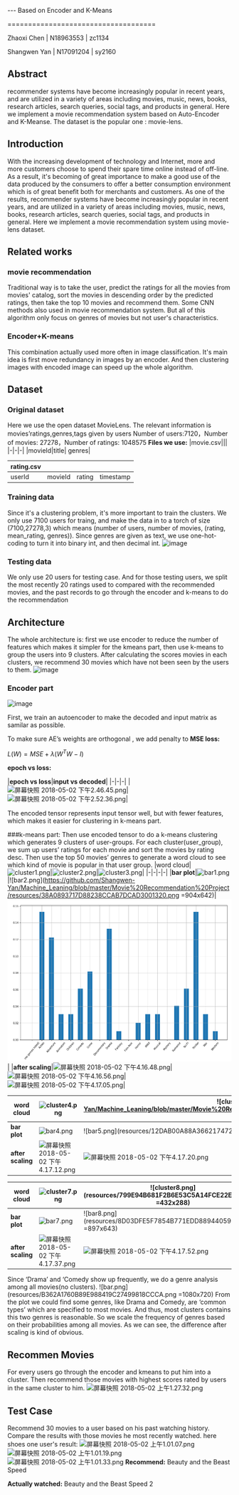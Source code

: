 --- Based on Encoder and K-Means

====================================

Zhaoxi Chen | N18963553 | zc1134

Shangwen Yan | N17091204 | sy2160

## Abstract
recommender systems have become increasingly popular in recent years, and are utilized in a variety of areas including movies, music, news, books, research articles, search queries, social tags, and products in general. 
Here we implement a movie recommendation system based on Auto-Encoder and K-Meanse. The dataset is the popular one : movie-lens.

## Introduction
With the increasing development of technology and Internet, more and more customers choose to spend their spare time online instead of off-line. As a result, it's becoming of great importance to make a good use of the data produced by the consumers to offer a better consumption environment which is of great benefit both for merchants and customers.
As one of the results, recommender systems have become increasingly popular in recent years, and are utilized in a variety of areas including movies, music, news, books, research articles, search queries, social tags, and products in general. Here we implement a movie recommendation system using movie-lens dataset.

## Related works
### movie recommendation
Traditional way is to take the user, predict the ratings for all the movies from movies' catalog, sort the movies in descending order by the predicted ratings, then take the top 10 movies and recommend them. Some CNN methods also used in movie recommendation system. But all of this algorithm only focus on genres of movies but not user's characteristics.

### Encoder+K-means
This combination actually used more often in image classification. It's main idea is first move redundancy in images by an encoder. And then clustering images with encoded image can speed up the whole algorithm.

## Dataset
### Original dataset
Here we use the open dataset MovieLens. The relevant information is movies’ratings,genres,tags given by users
Number of users:7120，Number of movies: 27278，Number of ratings: 1048575
__Files we use:__
|movie.csv|||
|-|-|-|
|movieId|title| genres|

|rating.csv||||
|-|-|-|-|
|userId|movieId| rating|timestamp|

### Training data
Since it's a clustering problem, it's more important to train the clusters. We only use 7100 users for traing, and make the data in to a torch of size (7100,27278,3) which means (number of users, number of movies, (rating, mean_rating, genres)). Since genres are given as text, we use one-hot-coding to turn it into binary int, and then decimal int.
![image](https://github.com/Shangwen-Yan/Machine_Leaning/blob/master/Movie%20Recommendation%20Project/resources/C608ADA4760D219EC2FC89DEDCD83DB3.png)
### Testing data
We only use 20 users for testing case. And for those testing users, we split the most recently 20 ratings used to compared with the recommended movies, and the past records to go through the encoder and k-means to do the recommendation

## Architecture
The whole architecture is: first we use encoder to reduce the number of features which makes it simpler for the kmeans part, then use k-means to group the users into 9 clusters. After calculating the scores movies in each clusters, we recommend 30 movies which have not been seen by the users to them.
![image](https://github.com/Shangwen-Yan/Machine_Leaning/blob/master/Movie%20Recommendation%20Project/resources/E0E82EAC9A56BF24EDAE8F58CA3FED98.png)
### Encoder part
![image](https://github.com/Shangwen-Yan/Machine_Leaning/blob/master/Movie%20Recommendation%20Project/resources/475E22E4FE0B8816883BA6808A2A92BC.png)

First, we  train an autoencoder to make the decoded and input matrix as samilar as possible.

To make sure AE’s weights  are  orthogonal , we add penalty to __MSE loss:__

$L(W) = MSE +\lambda (W^TW-I)$

__epoch vs loss:__

|__epoch vs loss__|__input vs decoded__|
|-|-|-|
|![屏幕快照 2018-05-02 下午2.46.45.png](https://github.com/Shangwen-Yan/Machine_Leaning/blob/master/Movie%20Recommendation%20Project/resources/A86D494400FAC494E9AF67DD8D215EBD.png)| ![屏幕快照 2018-05-02 下午2.52.36.png](https://github.com/Shangwen-Yan/Machine_Leaning/blob/master/Movie%20Recommendation%20Project/resources/0240B0E21D96089848A1DCE30FC35253.png)|


The encoded tensor represents input tensor well, but with fewer features, which makes it easier for clustering  in k-means part.


###k-means part:
Then use encoded  tensor to do a k-means clustering which generates 9 clusters of user-groups.
For each cluster(user_group), we sum up users’ ratings for each movie and sort the movies by rating desc. 
Then use the top 50 movies’ genres to generate a word cloud to see which kind of movie is popular in that user group.
|word cloud|![cluster1.png](https://github.com/Shangwen-Yan/Machine_Leaning/blob/master/Movie%20Recommendation%20Project/resources/4821ED74077B951BEE77951DC8DE6C23.png)|![cluster2.png](https://github.com/Shangwen-Yan/Machine_Leaning/blob/master/Movie%20Recommendation%20Project/resources/F53227A097566779106E7534318307FE.png)|![cluster3.png](https://github.com/Shangwen-Yan/Machine_Leaning/blob/master/Movie%20Recommendation%20Project/resources/0B84CDED01FDD11330EAE70C169761E6.png)|
|-|-|-|-|
|__bar plot__|![bar1.png](https://github.com/Shangwen-Yan/Machine_Leaning/blob/master/Movie%20Recommendation%20Project/resources/EDCEA6F5F5B2C821818CAD9B1F9FFC80.png)|![bar2.png](https://github.com/Shangwen-Yan/Machine_Leaning/blob/master/Movie%20Recommendation%20Project/resources/38A0893717D88238CCAB7DCAD3001320.png =904x642)| ![bar3.png](resources/3C7F4567D983653BAF916270BBCC6D80.png)|
|__after scaling__|![屏幕快照 2018-05-02 下午4.16.48.png](https://github.com/Shangwen-Yan/Machine_Leaning/blob/master/Movie%20Recommendation%20Project/resources/99E22C7D0163716CCB78F26852168625.png)|![屏幕快照 2018-05-02 下午4.16.56.png](https://github.com/Shangwen-Yan/Machine_Leaning/blob/master/Movie%20Recommendation%20Project/resources/2571C6C359104DFFE36D95029E839C84.png)|![屏幕快照 2018-05-02 下午4.17.05.png](https://github.com/Shangwen-Yan/Machine_Leaning/blob/master/Movie%20Recommendation%20Project/resources/C257DEB132DE9A511CA5DE6B3E443D0E.png)|


|word cloud|![cluster4.png](https://github.com/Shangwen-Yan/Machine_Leaning/blob/master/Movie%20Recommendation%20Project/resources/87DF664CAFFC3CC0E94158E92528A307.png)|![cluster5.png](https://github.com/Shangwen-Yan/Machine_Leaning/blob/master/Movie%20Recommendation%20Project/resources/E59758C364180611F6A2DB41703FAFFC.png =432x288)|![cluster6.png](https://github.com/Shangwen-Yan/Machine_Leaning/blob/master/Movie%20Recommendation%20Project/resources/1BDB08844298F51430D1EBB7B9959D96.png)|
|-|-|-|-|
|__bar plot__|![bar4.png](https://github.com/Shangwen-Yan/Machine_Leaning/blob/master/Movie%20Recommendation%20Project/resources/BEF8CFBCD629D198C3F7005E57CE6DC2.png)|![bar5.png](resources/12DAB00A88A366217472153FBD81380D.png =905x643)|![bar6.png](https://github.com/Shangwen-Yan/Machine_Leaning/blob/master/Movie%20Recommendation%20Project/resources/25625425DFA52CAE7CCDAB4934EE0CD7.png)|
|__after scaling__|![屏幕快照 2018-05-02 下午4.17.12.png](https://github.com/Shangwen-Yan/Machine_Leaning/blob/master/Movie%20Recommendation%20Project/resources/444D3CA06720E10E6D204EF88D7EF453.png)|![屏幕快照 2018-05-02 下午4.17.20.png](https://github.com/Shangwen-Yan/Machine_Leaning/blob/master/Movie%20Recommendation%20Project/resources/06BDCD8F7757B77EECC9859C54CE7B9A.png)|![屏幕快照 2018-05-02 下午4.17.28.png](https://github.com/Shangwen-Yan/Machine_Leaning/blob/master/Movie%20Recommendation%20Project/resources/07CBFD82EC4316080D3F936C12528D6C.png)|

|word cloud|![cluster7.png](https://github.com/Shangwen-Yan/Machine_Leaning/blob/master/Movie%20Recommendation%20Project/resources/DA7CB38609B24DC5D76F3853A427EDF8.png)|![cluster8.png](resources/799E94B681F2B6E53C5A14FCE22EDA39.png =432x288)|![cluster9.png](https://github.com/Shangwen-Yan/Machine_Leaning/blob/master/Movie%20Recommendation%20Project/resources/56333F709ECA35CE3B821B9A8F33C822.png)|
|-|-|-|-|
|__bar plot__|![bar7.png](https://github.com/Shangwen-Yan/Machine_Leaning/blob/master/Movie%20Recommendation%20Project/resources/DC4FB35F9D3B4D1673BA0C7D05CC56AF.png)|![bar8.png](resources/8D03DFE5F7854B771EDD88944059CD68.png =897x643)|![bar9.png](https://github.com/Shangwen-Yan/Machine_Leaning/blob/master/Movie%20Recommendation%20Project/resources/BE72256C787CE3D9E970C7AACCB2915D.png) |
|__after scaling__|![屏幕快照 2018-05-02 下午4.17.37.png](https://github.com/Shangwen-Yan/Machine_Leaning/blob/master/Movie%20Recommendation%20Project/resources/8876CA3E834BE8F2949ADB8F558AA1EF.png)|![屏幕快照 2018-05-02 下午4.17.52.png](https://github.com/Shangwen-Yan/Machine_Leaning/blob/master/Movie%20Recommendation%20Project/resources/E088F84CF7D6A7504C849CCA9A9D825B.png)|![屏幕快照 2018-05-02 下午4.18.03.png](https://github.com/Shangwen-Yan/Machine_Leaning/blob/master/Movie%20Recommendation%20Project/resources/A7581E7E967B3C80A27E4F7CFF847D1B.png)|

Since ‘Drama’ and ‘Comedy show up frequently, we do a genre analysis among all movies(no clusters).
![bar.png](resources/B362A1760B89E988419C27499818CCCA.png =1080x720)
From the plot we could find some genres, like Drama and Comedy,  are ‘common types’ which are specified to most movies. And thus, most clusters contains this two genres is reasonable.
So we scale the frequency of genres based on their probabilities among all movies. As we can see, the difference after scaling is kind of obvious.

## Recommen Movies
For every users go through the encoder and kmeans to put him into a cluster. Then recommend those movies with highest scores rated by users in the same cluster to him.
![屏幕快照 2018-05-02 上午1.27.32.png](https://github.com/Shangwen-Yan/Machine_Leaning/blob/master/Movie%20Recommendation%20Project/resources/2C876F589BF21E090F48A4C2A510F7A2.png)
## Test Case
Recommend 30 movies to a user based on his past watching history.  Compare the results with those movies he  most recently watched.
here shoes one user's result:
![屏幕快照 2018-05-02 上午1.01.07.png](https://github.com/Shangwen-Yan/Machine_Leaning/blob/master/Movie%20Recommendation%20Project/resources/B12A98C5E1B1B02477BB73F65712CDF8.png)
![屏幕快照 2018-05-02 上午1.01.19.png](https://github.com/Shangwen-Yan/Machine_Leaning/blob/master/Movie%20Recommendation%20Project/resources/706EE04321FEDA5BBE1DB20EC858B839.png)
![屏幕快照 2018-05-02 上午1.01.33.png](https://github.com/Shangwen-Yan/Machine_Leaning/blob/master/Movie%20Recommendation%20Project/resources/76AD975344B616206ED712BEB04B4C30.png)
__Recommend:__
Beauty and the Beast
Speed

__Actually watched:__
Beauty and the Beast
Speed 2



